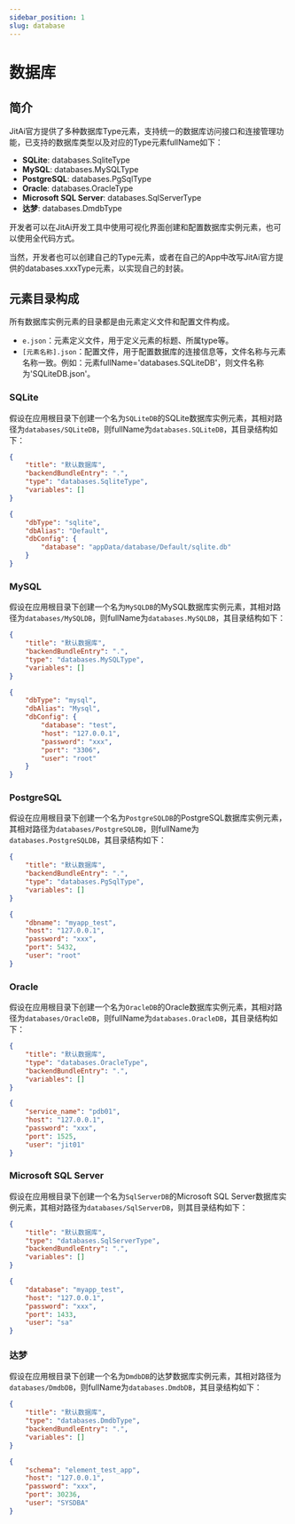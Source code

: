 ```yaml
---
sidebar_position: 1
slug: database
---
```


# 数据库
## 简介
JitAi官方提供了多种数据库Type元素，支持统一的数据库访问接口和连接管理功能，已支持的数据库类型以及对应的Type元素fullName如下：
- **SQLite**: databases.SqliteType
- **MySQL**: databases.MySQLType
- **PostgreSQL**: databases.PgSqlType
- **Oracle**: databases.OracleType
- **Microsoft SQL Server**: databases.SqlServerType
- **达梦**: databases.DmdbType

开发者可以在JitAi开发工具中使用可视化界面创建和配置数据库实例元素，也可以使用全代码方式。

当然，开发者也可以创建自己的Type元素，或者在自己的App中改写JitAi官方提供的databases.xxxType元素，以实现自己的封装。

## 元素目录构成
所有数据库实例元素的目录都是由元素定义文件和配置文件构成。

- `e.json`：元素定义文件，用于定义元素的标题、所属type等。
- `[元素名称].json`：配置文件，用于配置数据库的连接信息等，文件名称与元素名称一致。例如：元素fullName='databases.SQLiteDB'，则文件名称为'SQLiteDB.json'。

### SQLite
假设在应用根目录下创建一个名为`SQLiteDB`的SQLite数据库实例元素，其相对路径为`databases/SQLiteDB`，则fullName为`databases.SQLiteDB`，其目录结构如下：

```json title="e.json"
{
    "title": "默认数据库",
    "backendBundleEntry": ".",
    "type": "databases.SqliteType",
    "variables": []
}
```

```json title="SQLiteDB.json"
{
    "dbType": "sqlite",
    "dbAlias": "Default",
    "dbConfig": {
        "database": "appData/database/Default/sqlite.db"
    }
}
```

### MySQL
假设在应用根目录下创建一个名为`MySQLDB`的MySQL数据库实例元素，其相对路径为`databases/MySQLDB`，则fullName为`databases.MySQLDB`，其目录结构如下：

```json title="e.json"
{
    "title": "默认数据库",
    "backendBundleEntry": ".",
    "type": "databases.MySQLType",
    "variables": []
}
```

```json title="MySQLDB.json"
{
	"dbType": "mysql",
	"dbAlias": "Mysql",
	"dbConfig": {
		"database": "test",
		"host": "127.0.0.1",
		"password": "xxx",
		"port": "3306",
		"user": "root"
	}
}
```

### PostgreSQL
假设在应用根目录下创建一个名为`PostgreSQLDB`的PostgreSQL数据库实例元素，其相对路径为`databases/PostgreSQLDB`，则fullName为`databases.PostgreSQLDB`，其目录结构如下：

```json title="e.json"
{
    "title": "默认数据库",
    "backendBundleEntry": ".",
    "type": "databases.PgSqlType",
    "variables": []
}
```

```json title="PostgreSQLDB.json"
{
    "dbname": "myapp_test",
    "host": "127.0.0.1",
    "password": "xxx",
    "port": 5432,
    "user": "root"
}
```

### Oracle
假设在应用根目录下创建一个名为`OracleDB`的Oracle数据库实例元素，其相对路径为`databases/OracleDB`，则fullName为`databases.OracleDB`，其目录结构如下：

```json title="e.json"
{
    "title": "默认数据库",
    "type": "databases.OracleType",
    "backendBundleEntry": ".",
    "variables": []
}
```

```json title="OracleDB.json"
{
    "service_name": "pdb01",
    "host": "127.0.0.1",
    "password": "xxx",
    "port": 1525,
    "user": "jit01"
}
```

### Microsoft SQL Server
假设在应用根目录下创建一个名为`SqlServerDB`的Microsoft SQL Server数据库实例元素，其相对路径为`databases/SqlServerDB`，则其目录结构如下：

```json title="e.json"
{
    "title": "默认数据库",
    "type": "databases.SqlServerType",
    "backendBundleEntry": ".",
    "variables": []
}
```

```json title="SqlServerDB.json"
{
    "database": "myapp_test",
    "host": "127.0.0.1",
    "password": "xxx",
    "port": 1433,
    "user": "sa"
}
```

### 达梦
假设在应用根目录下创建一个名为`DmdbDB`的达梦数据库实例元素，其相对路径为`databases/DmdbDB`，则fullName为`databases.DmdbDB`，其目录结构如下：

```json title="e.json"
{
    "title": "默认数据库",
    "type": "databases.DmdbType",
    "backendBundleEntry": ".",
    "variables": []
}

```

```json title="DmdbDB.json"
{
    "schema": "element_test_app",
    "host": "127.0.0.1",
    "password": "xxx",
    "port": 30236,
    "user": "SYSDBA"
}
```

